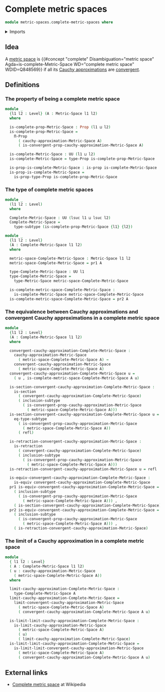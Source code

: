 # Complete metric spaces

```agda
module metric-spaces.complete-metric-spaces where
```

<details><summary>Imports</summary>

```agda
open import elementary-number-theory.positive-rational-numbers

open import foundation.dependent-pair-types
open import foundation.equivalences
open import foundation.identity-types
open import foundation.propositions
open import foundation.retractions
open import foundation.sections
open import foundation.subtypes
open import foundation.universe-levels

open import metric-spaces.cauchy-approximations-metric-spaces
open import metric-spaces.convergent-cauchy-approximations-metric-spaces
open import metric-spaces.limits-of-cauchy-approximations-metric-spaces
open import metric-spaces.metric-spaces
```

</details>

## Idea

A [metric space](metric-spaces.metric-spaces.md) is
{{#concept "complete" Disambiguation="metric space" Agda=is-complete-Metric-Space WD="complete metric space" WDID=Q848569}}
if all its
[Cauchy approximations](metric-spaces.cauchy-approximations-metric-spaces.md)
are
[convergent](metric-spaces.convergent-cauchy-approximations-metric-spaces.md).

## Definitions

### The property of being a complete metric space

```agda
module _
  {l1 l2 : Level} (A : Metric-Space l1 l2)
  where

  is-complete-prop-Metric-Space : Prop (l1 ⊔ l2)
  is-complete-prop-Metric-Space =
    Π-Prop
      ( cauchy-approximation-Metric-Space A)
      ( is-convergent-prop-cauchy-approximation-Metric-Space A)

  is-complete-Metric-Space : UU (l1 ⊔ l2)
  is-complete-Metric-Space = type-Prop is-complete-prop-Metric-Space

  is-prop-is-complete-Metric-Space : is-prop is-complete-Metric-Space
  is-prop-is-complete-Metric-Space =
    is-prop-type-Prop is-complete-prop-Metric-Space
```

### The type of complete metric spaces

```agda
module _
  (l1 l2 : Level)
  where

  Complete-Metric-Space : UU (lsuc l1 ⊔ lsuc l2)
  Complete-Metric-Space =
    type-subtype (is-complete-prop-Metric-Space {l1} {l2})
```

```agda
module _
  {l1 l2 : Level}
  (A : Complete-Metric-Space l1 l2)
  where

  metric-space-Complete-Metric-Space : Metric-Space l1 l2
  metric-space-Complete-Metric-Space = pr1 A

  type-Complete-Metric-Space : UU l1
  type-Complete-Metric-Space =
    type-Metric-Space metric-space-Complete-Metric-Space

  is-complete-metric-space-Complete-Metric-Space :
    is-complete-Metric-Space metric-space-Complete-Metric-Space
  is-complete-metric-space-Complete-Metric-Space = pr2 A
```

### The equivalence between Cauchy approximations and convergent Cauchy approximations in a complete metric space

```agda
module _
  {l1 l2 : Level}
  (A : Complete-Metric-Space l1 l2)
  where

  convergent-cauchy-approximation-Complete-Metric-Space :
    cauchy-approximation-Metric-Space
      ( metric-space-Complete-Metric-Space A) →
    convergent-cauchy-approximation-Metric-Space
      ( metric-space-Complete-Metric-Space A)
  convergent-cauchy-approximation-Complete-Metric-Space u =
    ( u , is-complete-metric-space-Complete-Metric-Space A u)

  is-section-convergent-cauchy-approximation-Complete-Metric-Space :
    is-section
      ( convergent-cauchy-approximation-Complete-Metric-Space)
      ( inclusion-subtype
        ( is-convergent-prop-cauchy-approximation-Metric-Space
          ( metric-space-Complete-Metric-Space A)))
  is-section-convergent-cauchy-approximation-Complete-Metric-Space u =
    eq-type-subtype
      ( is-convergent-prop-cauchy-approximation-Metric-Space
        ( metric-space-Complete-Metric-Space A))
      ( refl)

  is-retraction-convergent-cauchy-approximation-Metric-Space :
    is-retraction
      ( convergent-cauchy-approximation-Complete-Metric-Space)
      ( inclusion-subtype
        ( is-convergent-prop-cauchy-approximation-Metric-Space
          ( metric-space-Complete-Metric-Space A)))
  is-retraction-convergent-cauchy-approximation-Metric-Space u = refl

  is-equiv-convergent-cauchy-approximation-Complete-Metric-Space :
    is-equiv convergent-cauchy-approximation-Complete-Metric-Space
  pr1 is-equiv-convergent-cauchy-approximation-Complete-Metric-Space =
    ( inclusion-subtype
      ( is-convergent-prop-cauchy-approximation-Metric-Space
        ( metric-space-Complete-Metric-Space A))) ,
    ( is-section-convergent-cauchy-approximation-Complete-Metric-Space)
  pr2 is-equiv-convergent-cauchy-approximation-Complete-Metric-Space =
    ( inclusion-subtype
      ( is-convergent-prop-cauchy-approximation-Metric-Space
        ( metric-space-Complete-Metric-Space A))) ,
    ( is-retraction-convergent-cauchy-approximation-Metric-Space)
```

### The limit of a Cauchy approximation in a complete metric space

```agda
module _
  { l1 l2 : Level}
  ( A : Complete-Metric-Space l1 l2)
  ( u : cauchy-approximation-Metric-Space
    ( metric-space-Complete-Metric-Space A))
  where

  limit-cauchy-approximation-Complete-Metric-Space :
    type-Complete-Metric-Space A
  limit-cauchy-approximation-Complete-Metric-Space =
    limit-convergent-cauchy-approximation-Metric-Space
      ( metric-space-Complete-Metric-Space A)
      ( convergent-cauchy-approximation-Complete-Metric-Space A u)

  is-limit-limit-cauchy-approximation-Complete-Metric-Space :
    is-limit-cauchy-approximation-Metric-Space
      ( metric-space-Complete-Metric-Space A)
      ( u)
      ( limit-cauchy-approximation-Complete-Metric-Space)
  is-limit-limit-cauchy-approximation-Complete-Metric-Space =
    is-limit-limit-convergent-cauchy-approximation-Metric-Space
      ( metric-space-Complete-Metric-Space A)
      ( convergent-cauchy-approximation-Complete-Metric-Space A u)
```

## External links

- [Complete metric space](https://en.wikipedia.org/wiki/Complete_metric_space)
  at Wikipedia
